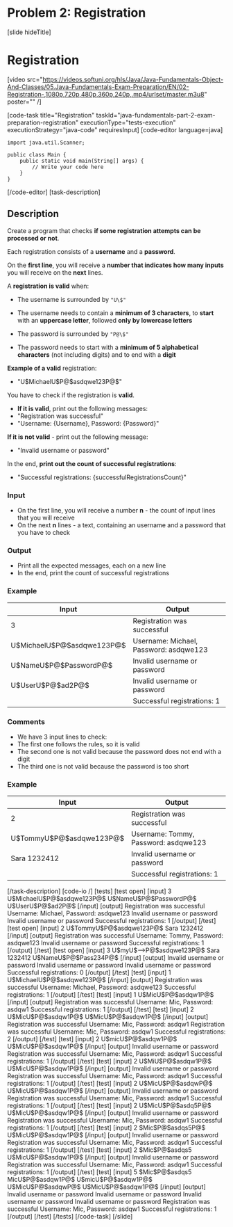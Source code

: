 # Problem 2: Registration

[slide hideTitle]
# Registration

[video src="https://videos.softuni.org/hls/Java/Java-Fundamentals-Object-And-Classes/05.Java-Fundamentals-Exam-Preparation/EN/02-Registration-,1080p,720p,480p,360p,240p,.mp4/urlset/master.m3u8" poster="" /]

[code-task title="Registration" taskId="java-fundamentals-part-2-exam-preparation-registration" executionType="tests-execution" executionStrategy="java-code" requiresInput]
[code-editor language=java]
```
import java.util.Scanner;

public class Main {
    public static void main(String[] args) {
        // Write your code here
    }
}
```
[/code-editor]
[task-description]
## Description
Create a program that checks **if some registration attempts can be processed or not**.

Each registration consists of a **username** and a **password**.


On the **first line**, you will receive a **number that indicates how many inputs** you will receive on the **next** lines.

A **registration is valid** when:

- The username is surrounded by ``"U\$"``

- The username needs to contain a **minimum of 3 characters**, to **start** with an **uppercase letter**, followed **only by lowercase letters**

- The password is surrounded by ``"P@\$"``

- The password needs to start with a **minimum of 5 alphabetical characters** (not including digits) and to end with a **digit**

**Example of a valid** registration: 
- "U\$MichaelU\$P@\$asdqwe123P@\$"

You have to check if the registration is **valid**. 

- **If it is valid**, print out the following messages:
- "Registration was successful"
- "Username: \{Username\}, Password: \{Password\}"

**If it is not valid** - print out the following message:
- "Invalid username or password"

In the end, **print out the count of successful registrations**:
- "Successful registrations: \{successfulRegistrationsCount\}"

### Input

- On the first line, you will receive a number **n** - the count of input lines that you will receive
- On the next **n** lines - a text, containing an username and a password that you have to check

### Output
- Print all the expected messages, each on a new line
- In the end, print the count of successful registrations

### Example
| **Input** | **Output** |
| --- | --- |
| 3 | Registration was successful |
| U\$MichaelU\$P@$asdqwe123P@\$ | Username: Michael, Password: asdqwe123 |
| U\$NameU$P@\$PasswordP@\$ | Invalid username or password |
| U\$UserU$P@\$ad2P@\$ | Invalid username or password |
| | Successful registrations: 1 |

### Comments
- We have 3 input lines to check:
- The first one follows the rules, so it is valid
- The second one is not valid because the password does not end with a digit
- The third one is not valid because the password is too short

### Example
| **Input** | **Output** |
| --- | --- |
| 2 | Registration was successful |
| U\$TommyU\$P@\$asdqwe123P@\$ | Username: Tommy, Password: asdqwe123 |
| Sara 1232412 | Invalid username or password |
| | Successful registrations: 1 |

[/task-description]
[code-io /]
[tests]
[test open]
[input]
3
U\$MichaelU\$P@\$asdqwe123P@\$
U\$NameU\$P@\$PasswordP@\$
U\$UserU\$P@\$ad2P@\$
[/input]
[output]
Registration was successful
Username: Michael, Password: asdqwe123
Invalid username or password
Invalid username or password
Successful registrations: 1
[/output]
[/test]
[test open]
[input]
2
U\$TommyU\$P@\$asdqwe123P@\$
Sara 1232412
[/input]
[output]
Registration was successful
Username: Tommy, Password: asdqwe123
Invalid username or password
Successful registrations: 1
[/output]
[/test]
[test open]
[input]
3
U\$myU\$--\>P@\$asdqwe123P@\$
Sara 1232412
U\$NameU\$P@\$Pass234P@\$
[/input]
[output]
Invalid username or password
Invalid username or password
Invalid username or password
Successful registrations: 0
[/output]
[/test]
[test]
[input]
1
U\$MichaelU\$P@\$asdqwe123P@\$
[/input]
[output]
Registration was successful
Username: Michael, Password: asdqwe123
Successful registrations: 1
[/output]
[/test]
[test]
[input]
1
U\$MicU\$P@\$asdqw1P@\$
[/input]
[output]
Registration was successful
Username: Mic, Password: asdqw1
Successful registrations: 1
[/output]
[/test]
[test]
[input]
2
U\$MicU\$P@\$asdqw1P@\$
U\$MicU\$P@\$asdqw1P@\$
[/input]
[output]
Registration was successful
Username: Mic, Password: asdqw1
Registration was successful
Username: Mic, Password: asdqw1
Successful registrations: 2
[/output]
[/test]
[test]
[input]
2
U\$micU\$P@\$asdqw1P@\$
U\$MicU\$P@\$asdqw1P@\$
[/input]
[output]
Invalid username or password
Registration was successful
Username: Mic, Password: asdqw1
Successful registrations: 1
[/output]
[/test]
[test]
[input]
2
U\$MiU\$P@\$asdqw1P@\$
U\$MicU\$P@\$asdqw1P@\$
[/input]
[output]
Invalid username or password
Registration was successful
Username: Mic, Password: asdqw1
Successful registrations: 1
[/output]
[/test]
[test]
[input]
2
U\$MicU\$P@\$asdqwP@\$
U\$MicU\$P@\$asdqw1P@\$
[/input]
[output]
Invalid username or password
Registration was successful
Username: Mic, Password: asdqw1
Successful registrations: 1
[/output]
[/test]
[test]
[input]
2
U\$MicU\$P@\$asdq5P@\$
U\$MicU\$P@\$asdqw1P@\$
[/input]
[output]
Invalid username or password
Registration was successful
Username: Mic, Password: asdqw1
Successful registrations: 1
[/output]
[/test]
[test]
[input]
2
\$Mic\$P@\$asdqs5P@\$
U\$MicU\$P@\$asdqw1P@\$
[/input]
[output]
Invalid username or password
Registration was successful
Username: Mic, Password: asdqw1
Successful registrations: 1
[/output]
[/test]
[test]
[input]
2
\$Mic\$P@\$asdqs5
U\$MicU\$P@\$asdqw1P@\$
[/input]
[output]
Invalid username or password
Registration was successful
Username: Mic, Password: asdqw1
Successful registrations: 1
[/output]
[/test]
[test]
[input]
5
\$Mic\$P@\$asdqs5
MicU\$P@\$asdqw1P@\$
U\$micU\$P@\$asdqw1P@\$
U\$MicU\$P@\$asdqwP@\$
U\$MicU\$P@\$asdqw1P@\$
[/input]
[output]
Invalid username or password
Invalid username or password
Invalid username or password
Invalid username or password
Registration was successful
Username: Mic, Password: asdqw1
Successful registrations: 1
[/output]
[/test]
[/tests]
[/code-task]
[/slide]
